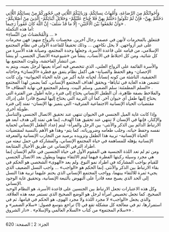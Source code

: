 ------------------------------------------------------------------------

وَأَخَواتُكُمْ مِنَ الرَّضاعَةِ، وَأُمَّهاتُ نِسائِكُمْ، وَرَبائِبُكُمُ اللَّاتِي فِي حُجُورِكُمْ مِنْ نِسائِكُمُ
اللَّاتِي دَخَلْتُمْ بِهِنَّ- فَإِنْ لَمْ تَكُونُوا دَخَلْتُمْ بِهِنَّ فَلا جُناحَ عَلَيْكُمْ- وَحَلائِلُ
أَبْنائِكُمُ- الَّذِينَ مِنْ أَصْلابِكُمْ- وَأَنْ تَجْمَعُوا بَيْنَ الْأُخْتَيْنِ- إِلَّا ما قَدْ سَلَفَ- إِنَّ
اللَّهَ كانَ غَفُوراً رَحِيماً» .  
أما هذه التكملة:  
«وَالْمُحْصَناتُ مِنَ النِّساءِ ... »  
فتتعلق بالمحرمات لأنهن في عصمة رجال آخرين. محصنات بالزواج منهم: فهن
محرمات على غير أزواجهن. لا يحل نكاحهن ... وذلك تحقيقاً للقاعدة الأولى في
نظام المجتمع الإسلامي، من قيامه على قاعدة الأسرة، وجعلها وحدة المجتمع،
وصيانة هذه الأسرة من كل شائبة، ومن كل اختلاط في الأنساب، ينشأ من
«شيوعية» الاتصال الجنسي، أو ينشأ من انتشار الفاحشة، وتلوث المجتمع بها.  
والأسرة القائمة على الزواج العلني، الذي تتخصص فيه امرأة بعينها لرجل
بعينه، ويتم به الإحصان- وهو الحفظ والصيانة- هي أكمل نظام يتفق مع فطرة
«الإنسان» وحاجاته الحقيقية، الناشئة من كونه إنساناً، لحياته غاية أكبر من
غاية الحياة الحيوانية- وإن كانت تتضمن هذه الغاية في ثناياها- ويحقق أهداف
المجتمع الإنساني، كما يضمن لهذا المجتمع السلم المطمئنة: سلم الضمير. وسلم
البيت. وسلم المجتمع في نهاية المطاف «1» .  
والملاحظ بصفة ظاهرة، أن الطفل الإنساني يحتاج إلى فترة رعاية أطول من
الفترة التي يحتاج إليها طفل أي حيوان آخر. كما أن التربية التي يحتاج
إليها ليصبح قادراً على إدراك مقتضيات الحياة الإنسانية الاجتماعية
المترقية- التي يتميز بها الإنسان- تمتد إلى فترة طويلة أخرى.  
وإذا كانت غاية الميل الجنسي في الحيوان تنتهي عند تحقيق الاتصال الجنسي
والتناسل والإكثار، فإنها في الإنسان لا تنتهي عند تحقيق هذا الهدف، إنما
هي تمتد إلى هدف أبعد هو الارتباط الدائم بين الذكر والأنثى- بين الرجل
والمرأة- ليتم إعداد الطفل الإنساني لحماية نفسه وحفظ حياته، وجلب طعامه
وضرورياته، كما يتم- وهذا هو الأهم بالنسبة لمقتضيات الحياة الإنسانية-
تربية هذا الطفل وتزويده برصيد من التجارب الإنسانية والمعرفة الإنسانية
يؤهله للمساهمة في حياة المجتمع الإنساني، والمشاركة في حمل تبعته من اطراد
الترقي الإنساني عن طريق الأجيال المتتابعة.  
ومن ثم لم تعد اللذة الجنسية هي المقوم الأول في حياة الجنسين في عالم
الإنسان إنما هي مجرد وسيلة ركبتها الفطرة فيهما ليتم الالتقاء بينهما
ويطول بعد الاتصال الجنسي للقيام بواجب المشاركة في اطراد نمو النوع. ولم
يعد «الهوى» الشخصي هو الحكم في بقاء الارتباط بين الذكر والأنثى. إنما
الحكم هو «الواجب» ... واجب النسل الضعيف الذي يجيء ثمرة للالتقاء بينهما،
وواجب المجتمع الإنساني الذي يحتم عليهما تربية هذا النسل إلى الحد الذي
يصبح معه قادراً على النهوض بالتبعة الإنسانية، وتحقيق غاية الوجود
الإنساني.  
وكل هذه الاعتبارات تجعل الارتباط بين الجنسين على قاعدة الأسرة، هو النظام
الوحيد الصحيح. كما تجعل تخصيص امرأة لرجل هو الوضع الصحيح الذي تستمر معه
هذه العلاقة. والذي يجعل «الواجب» لا مجرد اللذة ولا مجرد الهوى، هو الحكم
في قيامها، ثم في استمرارها، ثم في معالجة كل مشكلة تقع في (1) تراجع بتوسع
فصول: «سلام الضمير» و «سلام المجتمع» من كتاب «السلام العالمي والإسلام» .
«دار الشروق» .

------------------------------------------------------------------------

الجزء: 2 ¦ الصفحة: 620
